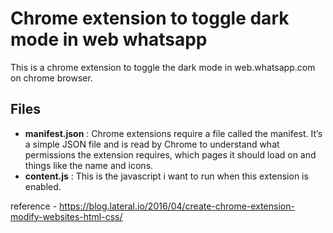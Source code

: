 # Chrome extension to toggle dark mode in web whatsapp

This is a chrome extension to toggle the dark mode in web.whatsapp.com on chrome browser.

## Files
* **manifest.json** : Chrome extensions require a file called the manifest. It’s a simple JSON file and is read by Chrome to understand what permissions the extension requires, which pages it should load on and things like the name and icons.
* **content.js** : This is the javascript i want to run when this extension is enabled.

reference - https://blog.lateral.io/2016/04/create-chrome-extension-modify-websites-html-css/
